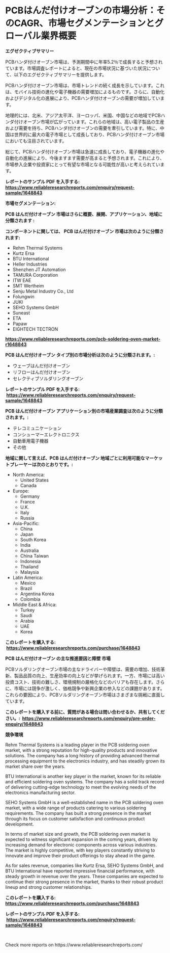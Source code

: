 <p><h1>PCBはんだ付けオーブンの市場分析：そのCAGR、市場セグメンテーションとグローバル業界概要</h1></p><p><strong>エグゼクティブサマリー</strong></p>
<p><p>PCBハンダ付けオーブン市場は、予測期間中に年率5.2％で成長すると予想されています。市場調査レポートによると、現在の市場状況に基づいた状況について、以下のエグゼクティブサマリーを提供します。</p><p>PCBハンダ付けオーブン市場は、市場トレンドの続く成長を示しています。これは、モバイル技術の進化や電子機器の需要増加によるものです。さらに、自動化およびデジタル化の進展により、PCBハンダ付けオーブンの需要が増加しています。</p><p>地理的には、北米、アジア太平洋、ヨーロッパ、米国、中国などの地域でPCBハンダ付けオーブン市場が広がっています。これらの地域は、高い電子製品の生産および需要を持ち、PCBハンダ付けオーブンの需要を牽引しています。特に、中国は世界的に最大の電子市場として成長しており、PCBハンダ付けオーブン市場においても注目されています。</p><p>総じて、PCBハンダ付けオーブン市場は急速に成長しており、電子機器の進化や自動化の進展により、今後ますます需要が高まると予想されます。これにより、市場参入企業や投資家にとって有望な市場となる可能性が高いと考えられています。</p></p>
<p><strong>レポートのサンプル PDF を入手する: <a href="https://www.reliableresearchreports.com/enquiry/request-sample/1648843">https://www.reliableresearchreports.com/enquiry/request-sample/1648843</a></strong></p>
<p><strong>市場セグメンテーション:</strong></p>
<p><strong> PCB はんだ付けオーブン 市場はさらに概要、展開、アプリケーション、地域に分類されます :</strong></p>
<p><strong>コンポーネントに関しては、 PCB はんだ付けオーブン 市場は次のように分類されます: &nbsp;</strong></p>
<p><ul><li>Rehm Thermal Systems</li><li>Kurtz Ersa</li><li>BTU International</li><li>Heller Industries</li><li>Shenzhen JT Automation</li><li>TAMURA Corporation</li><li>ITW EAE</li><li>SMT Wertheim</li><li>Senju Metal Industry Co., Ltd</li><li>Folungwin</li><li>JUKI</li><li>SEHO Systems GmbH</li><li>Suneast</li><li>ETA</li><li>Papaw</li><li>EIGHTECH TECTRON</li></ul></p>
<p><strong><a href="https://www.reliableresearchreports.com/pcb-soldering-oven-market-r1648843">https://www.reliableresearchreports.com/pcb-soldering-oven-market-r1648843</a></strong></p>
<p><strong> PCB はんだ付けオーブン タイプ別の市場分析は次のように分類されます。:</strong></p>
<p><ul><li>ウェーブはんだ付けオーブン</li><li>リフローはんだ付けオーブン</li><li>セレクティブソルダリングオーブン</li></ul></p>
<p><strong>レポートのサンプル PDF を入手する: &nbsp;<a href="https://www.reliableresearchreports.com/enquiry/request-sample/1648843">https://www.reliableresearchreports.com/enquiry/request-sample/1648843</a></strong></p>
<p><strong> PCB はんだ付けオーブン アプリケーション別の市場産業調査は次のように分類されます。:</strong></p>
<p><ul><li>テレコミュニケーション</li><li>コンシューマーエレクトロニクス</li><li>自動車用電子機器</li><li>その他</li></ul></p>
<p><strong>地域に関して言えば、PCB はんだ付けオーブン 地域ごとに利用可能なマーケットプレーヤーは次のとおりです。:</strong></p>
<p><ul>
    <li>
        North America:
        <ul>
            <li>United States</li>
            <li>Canada</li>
        </ul>
    </li>
    <li>
        Europe:
        <ul>
            <li>Germany</li>
            <li>France</li>
            <li>U.K.</li>
            <li>Italy</li>
            <li>Russia</li>
        </ul>
    </li>
    <li>
        Asia-Pacific:
        <ul>
            <li>China</li>
            <li>Japan</li>
            <li>South Korea</li>
            <li>India</li>
            <li>Australia</li>
            <li>China Taiwan</li>
            <li>Indonesia</li>
            <li>Thailand</li>
            <li>Malaysia</li>
        </ul>
    </li>
    <li>
        Latin America:
        <ul>
            <li>Mexico</li>
            <li>Brazil</li>
            <li>Argentina Korea</li>
            <li>Colombia</li>
        </ul>
    </li>
    <li>
        Middle East & Africa:
        <ul>
            <li>Turkey</li>
            <li>Saudi</li>
            <li>Arabia</li>
            <li>UAE</li>
            <li>Korea</li>
        </ul>
    </li>
    </ul></p>
<p><strong>このレポートを購入する: &nbsp;<a href="https://www.reliableresearchreports.com/purchase/1648843">https://www.reliableresearchreports.com/purchase/1648843</a></strong></p>
<p><strong>PCB はんだ付けオーブン の主な推進要因と障壁 市場</strong></p>
<p><p>PCBソルダリングオーブン市場の主なドライバーや障壁は、需要の増加、技術革新、製品品質の向上、生産効率の向上などが挙げられます。一方、市場には高い投資コスト、技術の難しさ、環境規制の厳格化などのバリアも存在します。さらに、市場には競争が激しく、価格競争や新興企業の参入などの課題があります。これらの要因により、PCBソルダリングオーブン市場はさまざまな挑戦に直面しています。</p></p>
<p><strong>このレポートを購入する前に、質問がある場合は問い合わせるか、共有してください。:&nbsp; <a href="https://www.reliableresearchreports.com/enquiry/pre-order-enquiry/1648843">https://www.reliableresearchreports.com/enquiry/pre-order-enquiry/1648843</a></strong></p>
<p><strong>競争環境</strong></p>
<p><p>Rehm Thermal Systems is a leading player in the PCB soldering oven market, with a strong reputation for high-quality products and innovative solutions. The company has a long history of providing advanced thermal processing equipment to the electronics industry, and has steadily grown its market share over the years.</p><p>BTU International is another key player in the market, known for its reliable and efficient soldering oven systems. The company has a solid track record of delivering cutting-edge technology to meet the evolving needs of the electronics manufacturing sector.</p><p>SEHO Systems GmbH is a well-established name in the PCB soldering oven market, with a wide range of products catering to various soldering requirements. The company has built a strong presence in the market through its focus on customer satisfaction and continuous product development.</p><p>In terms of market size and growth, the PCB soldering oven market is expected to witness significant expansion in the coming years, driven by increasing demand for electronic components across various industries. The market is highly competitive, with key players constantly striving to innovate and improve their product offerings to stay ahead in the game.</p><p>As for sales revenue, companies like Kurtz Ersa, SEHO Systems GmbH, and BTU International have reported impressive financial performance, with steady growth in revenue over the years. These companies are expected to continue their strong presence in the market, thanks to their robust product lineup and strong customer relationships.</p></p>
<p><strong>このレポートを購入する: &nbsp; <a href="https://www.reliableresearchreports.com/purchase/1648843">https://www.reliableresearchreports.com/purchase/1648843</a></strong></p>
<p><strong>レポートのサンプル PDF を入手する: &nbsp;<a href="https://www.reliableresearchreports.com/enquiry/request-sample/1648843">https://www.reliableresearchreports.com/enquiry/request-sample/1648843</a></strong><strong></strong></p>
<p>&nbsp;</p>
<p>Check more reports on https://www.reliableresearchreports.com/</p>